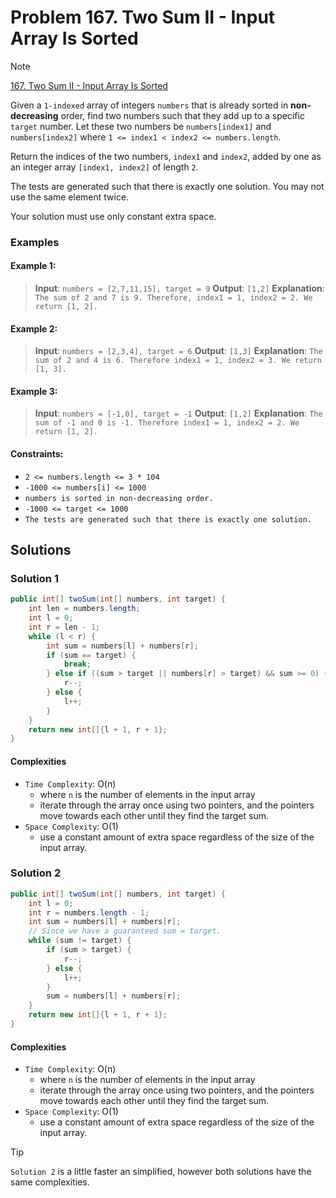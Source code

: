 # Problem 167. Two Sum II - Input Array Is Sorted

> [!NOTE]
> [167. Two Sum II - Input Array Is Sorted](https://leetcode.com/problems/two-sum-ii-input-array-is-sorted/description/?envType=study-plan-v2&envId=top-interview-150)

Given a `1-indexed` array of integers `numbers` that is already sorted in **non-decreasing** order, find two numbers such that they add up to a specific `target` number. Let these two numbers be `numbers[index1]` and `numbers[index2]` where `1 <= index1 < index2 <= numbers.length`.

Return the indices of the two numbers, `index1` and `index2`, added by one as an integer array `[index1, index2]` of length `2`.

The tests are generated such that there is exactly one solution. You may not use the same element twice.

Your solution must use only constant extra space.

### Examples

#### Example 1:

> **Input**: `numbers = [2,7,11,15], target = 9`
> **Output**: `[1,2]`
> **Explanation**: `The sum of 2 and 7 is 9. Therefore, index1 = 1, index2 = 2. We return [1, 2].`

#### Example 2:

> **Input**: `numbers = [2,3,4], target = 6`
> **Output**: `[1,3]`
> **Explanation**: `The sum of 2 and 4 is 6. Therefore index1 = 1, index2 = 3. We return [1, 3].`

#### Example 3:

> **Input**: `numbers = [-1,0], target = -1`
> **Output**: `[1,2]`
> **Explanation**: `The sum of -1 and 0 is -1. Therefore index1 = 1, index2 = 2. We return [1, 2].`

#### Constraints:

- `2 <= numbers.length <= 3 * 104`
- `-1000 <= numbers[i] <= 1000`
- `numbers is sorted in non-decreasing order.`
- `-1000 <= target <= 1000`
- `The tests are generated such that there is exactly one solution.`

## Solutions

### Solution 1

```java
public int[] twoSum(int[] numbers, int target) {
    int len = numbers.length;
    int l = 0;
    int r = len - 1;
    while (l < r) {
        int sum = numbers[l] + numbers[r];
        if (sum == target) {
            break;
        } else if ((sum > target || numbers[r] > target) && sum >= 0) {
            r--;
        } else {
            l++;
        }
    }
    return new int[]{l + 1, r + 1};
}
```

#### Complexities

- `Time Complexity`: O(n)
    - where `n` is the number of elements in the input array
    - iterate through the array once using two pointers, and the pointers move towards each other until they find the target sum.
- `Space Complexity`: O(1)
    - use a constant amount of extra space regardless of the size of the input array.

### Solution 2

```java
public int[] twoSum(int[] numbers, int target) {
    int l = 0;
    int r = numbers.length - 1;
    int sum = numbers[l] + numbers[r];
    // Since we have a guaranteed sum = target. 
    while (sum != target) {
        if (sum > target) {
            r--;
        } else {
            l++;
        }
        sum = numbers[l] + numbers[r];
    }
    return new int[]{l + 1, r + 1};
}
```

#### Complexities

- `Time Complexity`: O(n)
    - where `n` is the number of elements in the input array
    - iterate through the array once using two pointers, and the pointers move towards each other until they find the target sum.
- `Space Complexity`: O(1)
    - use a constant amount of extra space regardless of the size of the input array.

> [!TIP]
> `Solution 2` is a little faster an simplified, however both solutions have the same complexities.
